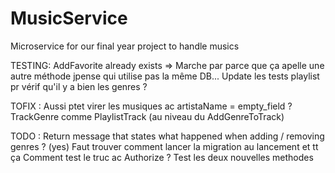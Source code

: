 # MusicService
Microservice for our final year project to handle musics

TESTING:
AddFavorite already exists => Marche par parce que ça apelle une autre méthode jpense qui utilise pas la même DB...
Update les tests playlist pr vérif qu'il y a bien les genres ?

TOFIX :
Aussi ptet virer les musiques ac artistaName = empty_field ?
TrackGenre comme PlaylistTrack (au niveau du AddGenreToTrack)

TODO :
Return message that states what happened when adding / removing genres ? (yes)
Faut trouver comment lancer la migration au lancement et tt ça
Comment test le truc ac Authorize ?
Test les deux nouvelles methodes